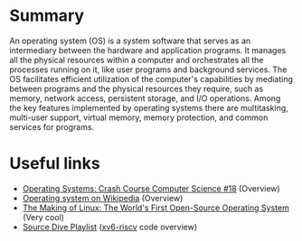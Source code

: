 # Summary
An operating system (OS) is a system software that serves as an intermediary between the hardware and application programs. It manages all the physical resources within a computer and orchestrates all the processes running on it, like user programs and background services. The OS facilitates efficient utilization of the computer's capabilities by mediating between programs and the physical resources they require, such as memory, network access, persistent storage, and I/O operations. Among the key features implemented by operating systems there are multitasking, multi-user support, virtual memory, memory protection, and common services for programs.

# Useful links
- [Operating Systems: Crash Course Computer Science #18](https://youtu.be/26QPDBe-NB8?si=Iz9286PSTXfsAOks) (Overview)
- [Operating system on Wikipedia](https://en.wikipedia.org/wiki/Operating_system) (Overview)
- [The Making of Linux: The World's First Open-Source Operating System](https://youtu.be/E0Q9KnYSVLc?si=063KCoHJtTSaj_5A) (Very cool)
- [Source Dive Playlist](https://youtube.com/playlist?list=PLP29wDx6QmW4Mw8mgvP87Zk33LRcKA9bl&si=k8GOga4blNwzQy-j) ([xv6-riscv](https://github.com/mit-pdos/xv6-riscv) code overview)
